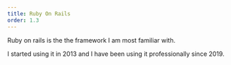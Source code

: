 ```yaml
---
title: Ruby On Rails
order: 1.3
---
```


<!-- ## {{ page.title }} -->

Ruby on rails is the the framework I am most familiar with.

I started using it in 2013 and I have been using it professionally since 2019.